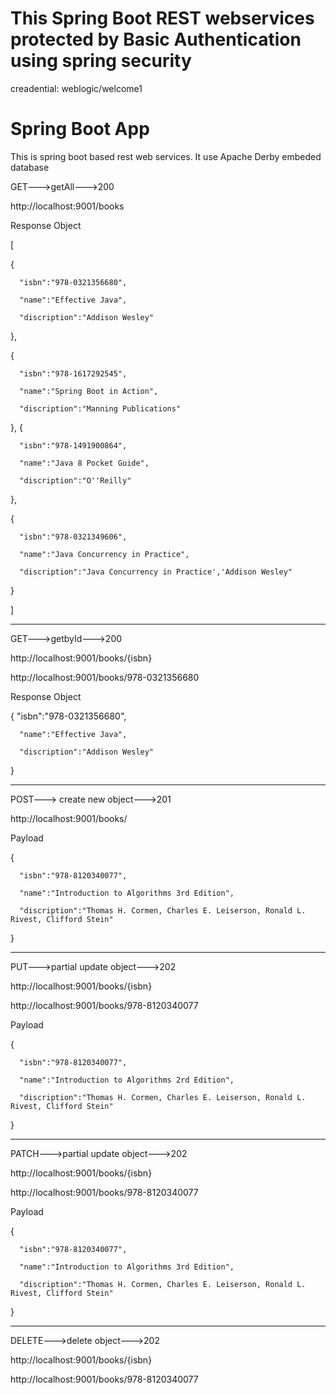 # This Spring Boot REST webservices protected by Basic Authentication using spring security

creadential: weblogic/welcome1

# Spring Boot App
This is spring boot based rest web services. It use Apache Derby embeded database

GET--->getAll--->200

http://localhost:9001/books

Response Object

[ 

   { 
   
      "isbn":"978-0321356680",
      
      "name":"Effective Java",
      
      "discription":"Addison Wesley"
      
   },
   
   { 
   
      "isbn":"978-1617292545",
      
      "name":"Spring Boot in Action",
      
      "discription":"Manning Publications"
      
   },
   { 
   
      "isbn":"978-1491900864",
      
      "name":"Java 8 Pocket Guide",
      
      "discription":"O''Reilly"
      
   },
   
   { 
   
      "isbn":"978-0321349606",
      
      "name":"Java Concurrency in Practice",
      
      "discription":"Java Concurrency in Practice','Addison Wesley"
      
   }
   
]
________________________________________________________________________________________________
GET--->getbyId--->200

http://localhost:9001/books/{isbn}

http://localhost:9001/books/978-0321356680

Response Object

{ 
      "isbn":"978-0321356680",
      
      "name":"Effective Java",
      
      "discription":"Addison Wesley"
      
}
________________________________________________________________________________________________
POST---> create new object--->201

http://localhost:9001/books/

Payload

{ 

      "isbn":"978-8120340077",
      
      "name":"Introduction to Algorithms 3rd Edition",
      
      "discription":"Thomas H. Cormen, Charles E. Leiserson, Ronald L. Rivest, Clifford Stein"
      
}
________________________________________________________________________________________________
PUT--->partial update object--->202

http://localhost:9001/books/{isbn}

http://localhost:9001/books/978-8120340077

Payload

{ 

      "isbn":"978-8120340077",
      
      "name":"Introduction to Algorithms 2rd Edition",
      
      "discription":"Thomas H. Cormen, Charles E. Leiserson, Ronald L. Rivest, Clifford Stein"
      
}
________________________________________________________________________________________________

PATCH--->partial update object--->202

http://localhost:9001/books/{isbn}

http://localhost:9001/books/978-8120340077

Payload

{ 

      "isbn":"978-8120340077",
      
      "name":"Introduction to Algorithms 3rd Edition",
      
      "discription":"Thomas H. Cormen, Charles E. Leiserson, Ronald L. Rivest, Clifford Stein"
      
}
________________________________________________________________________________________________

DELETE--->delete object--->202

http://localhost:9001/books/{isbn}

http://localhost:9001/books/978-8120340077




